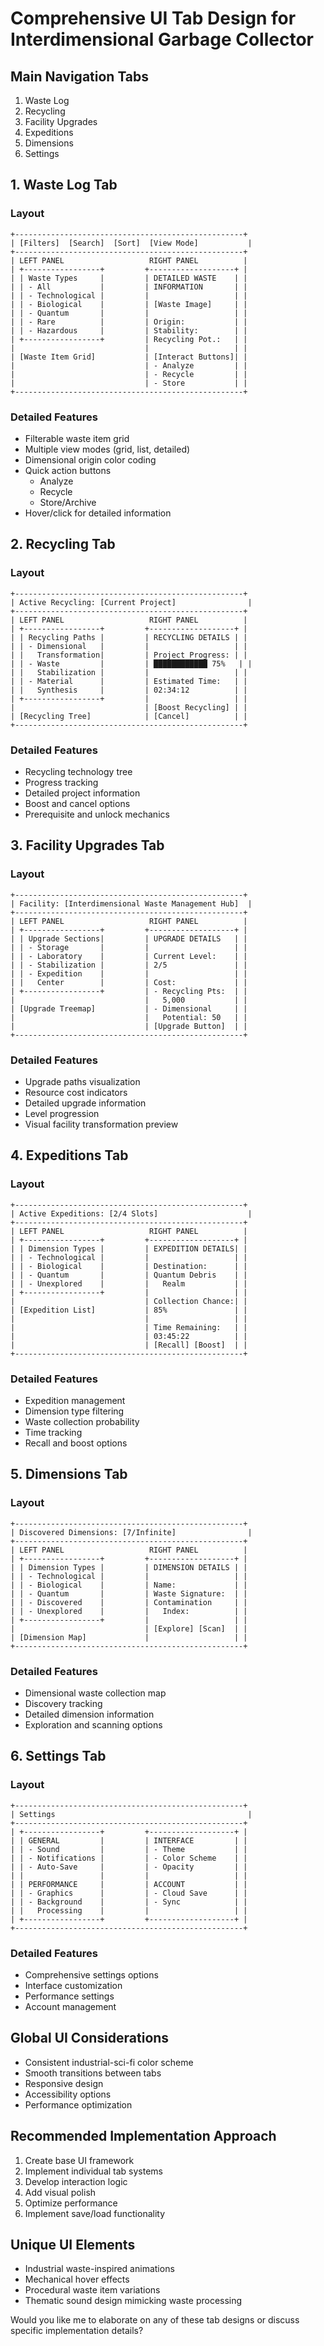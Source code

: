 # Comprehensive UI Tab Design for Interdimensional Garbage Collector

## Main Navigation Tabs
1. Waste Log
2. Recycling
3. Facility Upgrades
4. Expeditions
5. Dimensions
6. Settings

## 1. Waste Log Tab
### Layout
```
+---------------------------------------------------+
| [Filters]  [Search]  [Sort]  [View Mode]           |
+---------------------------------------------------+
| LEFT PANEL                   RIGHT PANEL          |
| +-----------------+         +-------------------+ |
| | Waste Types     |         | DETAILED WASTE    | |
| | - All           |         | INFORMATION       | |
| | - Technological |         |                   | |
| | - Biological    |         | [Waste Image]     | |
| | - Quantum       |         |                   | |
| | - Rare          |         | Origin:           | |
| | - Hazardous     |         | Stability:        | |
| +-----------------+         | Recycling Pot.:   | |
|                             |                   | |
| [Waste Item Grid]           | [Interact Buttons]| |
|                             | - Analyze         | |
|                             | - Recycle         | |
|                             | - Store           | |
+---------------------------------------------------+
```

### Detailed Features
- Filterable waste item grid
- Multiple view modes (grid, list, detailed)
- Dimensional origin color coding
- Quick action buttons
  * Analyze
  * Recycle
  * Store/Archive
- Hover/click for detailed information

## 2. Recycling Tab
### Layout
```
+---------------------------------------------------+
| Active Recycling: [Current Project]                |
+---------------------------------------------------+
| LEFT PANEL                   RIGHT PANEL          |
| +-----------------+         +-------------------+ |
| | Recycling Paths |         | RECYCLING DETAILS | |
| | - Dimensional   |         |                   | |
| |   Transformation|         | Project Progress: | |
| | - Waste         |         | ████████████ 75%   | |
| |   Stabilization |         |                   | |
| | - Material      |         | Estimated Time:   | |
| |   Synthesis     |         | 02:34:12          | |
| +-----------------+         |                   | |
|                             | [Boost Recycling] | |
| [Recycling Tree]            | [Cancel]          | |
+---------------------------------------------------+
```

### Detailed Features
- Recycling technology tree
- Progress tracking
- Detailed project information
- Boost and cancel options
- Prerequisite and unlock mechanics

## 3. Facility Upgrades Tab
### Layout
```
+---------------------------------------------------+
| Facility: [Interdimensional Waste Management Hub]  |
+---------------------------------------------------+
| LEFT PANEL                   RIGHT PANEL          |
| +-----------------+         +-------------------+ |
| | Upgrade Sections|         | UPGRADE DETAILS   | |
| | - Storage       |         |                   | |
| | - Laboratory    |         | Current Level:    | |
| | - Stabilization |         | 2/5               | |
| | - Expedition    |         |                   | |
| |   Center        |         | Cost:             | |
| +-----------------+         | - Recycling Pts:  | |
|                             |   5,000           | |
| [Upgrade Treemap]           | - Dimensional     | |
|                             |   Potential: 50   | |
|                             | [Upgrade Button]  | |
+---------------------------------------------------+
```

### Detailed Features
- Upgrade paths visualization
- Resource cost indicators
- Detailed upgrade information
- Level progression
- Visual facility transformation preview

## 4. Expeditions Tab
### Layout
```
+---------------------------------------------------+
| Active Expeditions: [2/4 Slots]                    |
+---------------------------------------------------+
| LEFT PANEL                   RIGHT PANEL          |
| +-----------------+         +-------------------+ |
| | Dimension Types |         | EXPEDITION DETAILS| |
| | - Technological |         |                   | |
| | - Biological    |         | Destination:      | |
| | - Quantum       |         | Quantum Debris    | |
| | - Unexplored    |         |   Realm           | |
| +-----------------+         |                   | |
|                             | Collection Chance:| |
| [Expedition List]           | 85%               | |
|                             |                   | |
|                             | Time Remaining:   | |
|                             | 03:45:22          | |
|                             | [Recall] [Boost]  | |
+---------------------------------------------------+
```

### Detailed Features
- Expedition management
- Dimension type filtering
- Waste collection probability
- Time tracking
- Recall and boost options

## 5. Dimensions Tab
### Layout
```
+---------------------------------------------------+
| Discovered Dimensions: [7/Infinite]                |
+---------------------------------------------------+
| LEFT PANEL                   RIGHT PANEL          |
| +-----------------+         +-------------------+ |
| | Dimension Types |         | DIMENSION DETAILS | |
| | - Technological |         |                   | |
| | - Biological    |         | Name:             | |
| | - Quantum       |         | Waste Signature:  | |
| | - Discovered    |         | Contamination     | |
| | - Unexplored    |         |   Index:          | |
| +-----------------+         |                   | |
|                             | [Explore] [Scan]  | |
| [Dimension Map]             |                   | |
+---------------------------------------------------+
```

### Detailed Features
- Dimensional waste collection map
- Discovery tracking
- Detailed dimension information
- Exploration and scanning options

## 6. Settings Tab
### Layout
```
+---------------------------------------------------+
| Settings                                           |
+---------------------------------------------------+
| +-----------------+         +-------------------+ |
| | GENERAL         |         | INTERFACE         | |
| | - Sound         |         | - Theme           | |
| | - Notifications |         | - Color Scheme    | |
| | - Auto-Save     |         | - Opacity         | |
| |                 |         |                   | |
| | PERFORMANCE     |         | ACCOUNT           | |
| | - Graphics      |         | - Cloud Save      | |
| | - Background    |         | - Sync            | |
| |   Processing    |         |                   | |
| +-----------------+         +-------------------+ |
+---------------------------------------------------+
```

### Detailed Features
- Comprehensive settings options
- Interface customization
- Performance settings
- Account management

## Global UI Considerations
- Consistent industrial-sci-fi color scheme
- Smooth transitions between tabs
- Responsive design
- Accessibility options
- Performance optimization

## Recommended Implementation Approach
1. Create base UI framework
2. Implement individual tab systems
3. Develop interaction logic
4. Add visual polish
5. Optimize performance
6. Implement save/load functionality

## Unique UI Elements
- Industrial waste-inspired animations
- Mechanical hover effects
- Procedural waste item variations
- Thematic sound design mimicking waste processing

Would you like me to elaborate on any of these tab designs or discuss specific implementation details?
